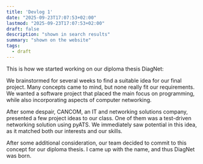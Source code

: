```yaml
---
title: 'Devlog 1'
date: "2025-09-23T17:07:53+02:00"
lastmod: "2025-09-23T17:07:53+02:00"
draft: false
description: "shown in search results"
summary: "shown on the website"
tags:
  - draft
---
```


This is how we started working on our diploma thesis DiagNet:

We brainstormed for several weeks to find a suitable idea for our final project.
Many concepts came to mind, but none really fit our requirements.
We wanted a software project that placed the main focus on programming, while also incorporating aspects of computer networking.

After some despair, CANCOM, an IT and networking solutions company, presented a few project ideas to our class.
One of them was a test-driven networking solution using pyATS.
We immediately saw potential in this idea, as it matched both our interests and our skills.

After some additional consideration, our team decided to commit to this concept for our diploma thesis.
I came up with the name, and thus DiagNet was born.

